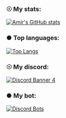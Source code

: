 ### ☉ My stats:
[![Amir's GitHub stats](https://github-readme-stats.vercel.app/api?username=Amir-78&show_icons=true&theme=tokyonight)](https://github.com/Amir-78?tab=repositories)

### ● Top languages:
[![Top Langs](https://github-readme-stats.vercel.app/api/top-langs/?username=Amir-78&layout=compact&theme=tokyonight)](https://github.com/anuraghazra/github-readme-stats)

### ☉ My discord:
[![Discord Banner 4](https://discordapp.com/api/guilds/649281025398013952/widget.png?style=banner4)](https://discord.gg/KrRKp5B)

### ● My bot:
[![Discord Bots](https://top.gg/api/widget/645561062271352833.svg)](https://top.gg/bot/645561062271352833)
